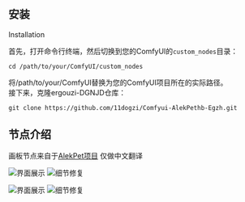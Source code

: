 ## 安装
Installation

首先，打开命令行终端，然后切换到您的ComfyUI的`custom_nodes`目录：   

```cd /path/to/your/ComfyUI/custom_nodes```

将/path/to/your/ComfyUI替换为您的ComfyUI项目所在的实际路径。   
接下来，克隆ergouzi-DGNJD仓库：   

```git clone https://github.com/11dogzi/Comfyui-AlekPethb-Egzh.git```
      
## 节点介绍 
画板节点来自于[AlekPet项目](https://github.com/AlekPet/ComfyUI_Custom_Nodes_AlekPet)
仅做中文翻译

![界面展示](image/jiemian1.png "界面1") ![细节修复](image/jiemian1.png "界面1")    

![界面展示](image/jiemian1.png "界面2") ![细节修复](image/jiemian2.png "界面2")
